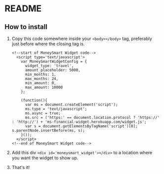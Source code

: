 # README

## How to install

1. Copy this code somewhere inside your `<body></body>` tag, preferably just before where the closing tag is.

    ```
    <!--start of MoneySmart Widget code-->
      <script type='text/javascript'>
        var MoneySmartWidgetConfig = {
          widget_type: 'travel',
          amount_placeholder: 5000,
          min_months: 1,
          max_months: 24,
          min_amount: 0,
          max_amount: 10000
        };
              
        (function(){
          var ms = document.createElement('script'); 
          ms.type = 'text/javascript'; 
          ms.async = true;  
          ms.src = ('https:' == document.location.protocol ? 'https://' : 'http://') + 'ms-financial-widget.herokuapp.com/widget.js';  
          var s = document.getElementsByTagName('script')[0]; s.parentNode.insertBefore(ms, s);
        }());
      </script>
    <!--end of MoneySmart Widget code-->
    ```

2. Add this div `<div id='moneysmart_widget'></div>` to a location where you want the widget to show up.
3. That's it!
